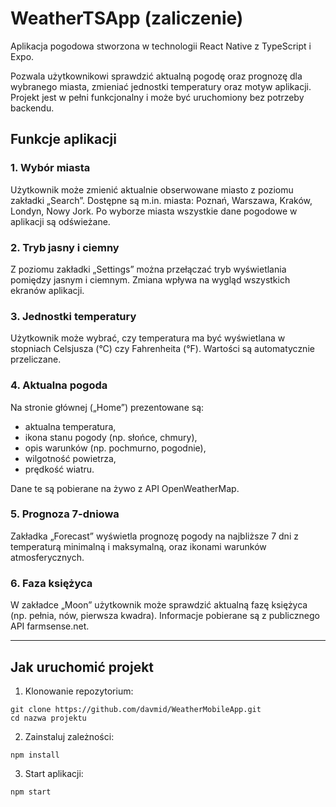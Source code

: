 # WeatherTSApp (zaliczenie)

Aplikacja pogodowa stworzona w technologii React Native z TypeScript i Expo.

Pozwala użytkownikowi sprawdzić aktualną pogodę oraz prognozę dla wybranego miasta, zmieniać jednostki temperatury oraz motyw aplikacji. Projekt jest w pełni funkcjonalny i może być uruchomiony bez potrzeby backendu.

## Funkcje aplikacji

### 1. Wybór miasta
Użytkownik może zmienić aktualnie obserwowane miasto z poziomu zakładki „Search”. Dostępne są m.in. miasta: Poznań, Warszawa, Kraków, Londyn, Nowy Jork. Po wyborze miasta wszystkie dane pogodowe w aplikacji są odświeżane.

### 2. Tryb jasny i ciemny
Z poziomu zakładki „Settings” można przełączać tryb wyświetlania pomiędzy jasnym i ciemnym. Zmiana wpływa na wygląd wszystkich ekranów aplikacji.

### 3. Jednostki temperatury
Użytkownik może wybrać, czy temperatura ma być wyświetlana w stopniach Celsjusza (°C) czy Fahrenheita (°F). Wartości są automatycznie przeliczane.

### 4. Aktualna pogoda
Na stronie głównej („Home”) prezentowane są:
- aktualna temperatura,
- ikona stanu pogody (np. słońce, chmury),
- opis warunków (np. pochmurno, pogodnie),
- wilgotność powietrza,
- prędkość wiatru.

Dane te są pobierane na żywo z API OpenWeatherMap.

### 5. Prognoza 7-dniowa
Zakładka „Forecast” wyświetla prognozę pogody na najbliższe 7 dni z temperaturą minimalną i maksymalną, oraz ikonami warunków atmosferycznych.

### 6. Faza księżyca
W zakładce „Moon” użytkownik może sprawdzić aktualną fazę księżyca (np. pełnia, nów, pierwsza kwadra). Informacje pobierane są z publicznego API farmsense.net.

---

## Jak uruchomić projekt
1. Klonowanie repozytorium:
```
git clone https://github.com/davmid/WeatherMobileApp.git
cd nazwa projektu
```
2. Zainstaluj zależności:
```
npm install
```
3. Start aplikacji:
```
npm start
```